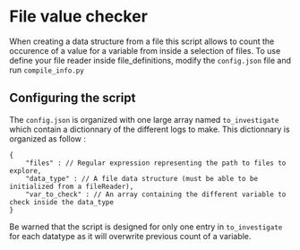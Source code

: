 # File value checker
When creating a data structure from a file this script allows to count the occurence of a value for a variable from inside a selection of files.
To use define your file reader inside file_definitions, modify the `config.json` file and run `compile_info.py`

## Configuring the script
The `config.json` is organized with one large array named `to_investigate` which contain a dictionnary of the different logs to make. This dictionnary is organized as follow :
```
{
    "files" : // Regular expression representing the path to files to explore, 
    "data_type" : // A file data structure (must be able to be initialized from a fileReader),
    "var_to_check" : // An array containing the different variable to check inside the data_type
}
```
Be warned that the script is designed for only one entry in `to_investigate` for each datatype as it will overwrite previous count of a variable.
